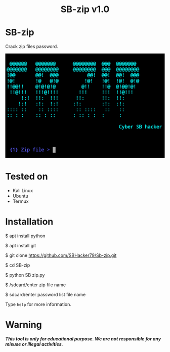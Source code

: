 <h1 align="center">SB-zip v1.0</h1>

# SB-zip
Crack zip files password.

![](pas.png)

# Tested on
- Kali Linux
- Ubuntu
- Termux

# Installation
$ apt install python

$ apt install git

$ git clone https://github.com/SBHacker79/Sb-zip.git

$ cd SB-zip

$ python SB zip.py

$ /sdcard/enter zip file name

$ sdcard/enter password list file name

Type `help` for more information.

# Warning
***This tool is only for educational purpose. We are not responsible for any misuse or illegal activities.***
